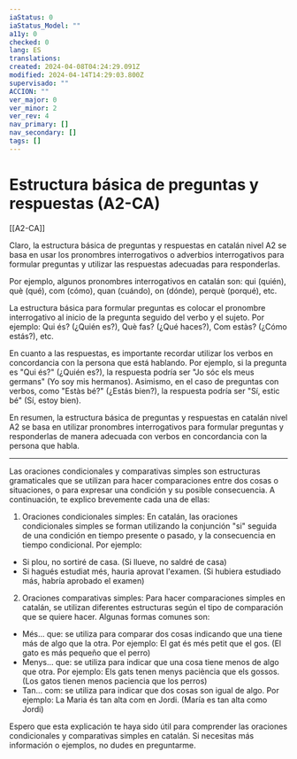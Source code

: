 ```yaml
---
iaStatus: 0
iaStatus_Model: ""
a11y: 0
checked: 0
lang: ES
translations: 
created: 2024-04-08T04:24:29.091Z
modified: 2024-04-14T14:29:03.800Z
supervisado: ""
ACCION: ""
ver_major: 0
ver_minor: 2
ver_rev: 4
nav_primary: []
nav_secondary: []
tags: []
---
```

# Estructura básica de preguntas y respuestas (A2-CA)

[[A2-CA]]


Claro, la estructura básica de preguntas y respuestas en catalán nivel A2 se basa en usar los pronombres interrogativos o adverbios interrogativos para formular preguntas y utilizar las respuestas adecuadas para responderlas. 

Por ejemplo, algunos pronombres interrogativos en catalán son: qui (quién), què (qué), com (cómo), quan (cuándo), on (dónde), perquè (porqué), etc. 

La estructura básica para formular preguntas es colocar el pronombre interrogativo al inicio de la pregunta seguido del verbo y el sujeto. Por ejemplo: Qui és? (¿Quién es?), Què fas? (¿Qué haces?), Com estàs? (¿Cómo estás?), etc. 

En cuanto a las respuestas, es importante recordar utilizar los verbos en concordancia con la persona que está hablando. Por ejemplo, si la pregunta es "Qui és?" (¿Quién es?), la respuesta podría ser "Jo sóc els meus germans" (Yo soy mis hermanos). Asimismo, en el caso de preguntas con verbos, como "Estàs bé?" (¿Estás bien?), la respuesta podría ser "Sí, estic bé" (Sí, estoy bien). 

En resumen, la estructura básica de preguntas y respuestas en catalán nivel A2 se basa en utilizar pronombres interrogativos para formular preguntas y responderlas de manera adecuada con verbos en concordancia con la persona que habla.

---

Las oraciones condicionales y comparativas simples son estructuras gramaticales que se utilizan para hacer comparaciones entre dos cosas o situaciones, o para expresar una condición y su posible consecuencia. A continuación, te explico brevemente cada una de ellas:

1. Oraciones condicionales simples: En catalán, las oraciones condicionales simples se forman utilizando la conjunción "si" seguida de una condición en tiempo presente o pasado, y la consecuencia en tiempo condicional. Por ejemplo:
- Si plou, no sortiré de casa. (Si llueve, no saldré de casa)
- Si hagués estudiat més, hauria aprovat l'examen. (Si hubiera estudiado más, habría aprobado el examen)

2. Oraciones comparativas simples: Para hacer comparaciones simples en catalán, se utilizan diferentes estructuras según el tipo de comparación que se quiere hacer. Algunas formas comunes son:
- Més... que: se utiliza para comparar dos cosas indicando que una tiene más de algo que la otra. Por ejemplo: El gat és més petit que el gos. (El gato es más pequeño que el perro)
- Menys... que: se utiliza para indicar que una cosa tiene menos de algo que otra. Por ejemplo: Els gats tenen menys paciència que els gossos. (Los gatos tienen menos paciencia que los perros)
- Tan... com: se utiliza para indicar que dos cosas son igual de algo. Por ejemplo: La Maria és tan alta com en Jordi. (María es tan alta como Jordi)

Espero que esta explicación te haya sido útil para comprender las oraciones condicionales y comparativas simples en catalán. Si necesitas más información o ejemplos, no dudes en preguntarme.
